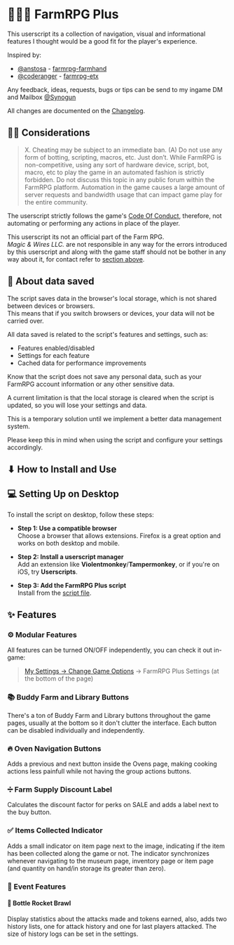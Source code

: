 
# 👨‍🌾🚜 FarmRPG Plus

This userscript its a collection of navigation, visual and informational features I thought would be a good fit for the player's experience.

Inspired by:
- [@anstosa](https://farmrpg.com/#!/profile.php?user_name=anstosa) - [farmrpg-farmhand](https://github.com/anstosa/farmrpg-farmhand/tree/main)
- [@coderanger](https://farmrpg.com/#!/profile.php?user_name=coderanger) - [farmrpg-etx](https://github.com/coderanger/farmrpg-ext)

Any feedback, ideas, requests, bugs or tips can be send to my ingame DM and Mailbox [@Synogun](https://farmrpg.com/#!/profile.php?user_name=Synogun)

All changes are documented on the [Changelog](CHANGELOG.md).

## 🤔💭 Considerations

> X. Cheating may be subject to an immediate ban.
> (A) Do not use any form of botting, scripting, macros, etc. Just don’t. While FarmRPG is non-competitive, using any sort of hardware device, script, bot, macro, etc to play the game in an automated fashion is strictly forbidden. Do not discuss this topic in any public forum within the FarmRPG platform. Automation in the game causes a large amount of server requests and bandwidth usage that can impact game play for the entire community.

The userscript strictly follows the game's [Code Of Conduct](https://farmrpg.com/#!/coc.php), therefore, not automating or performing any actions in place of the player.

This userscript its not an official part of the Farm RPG.\
*Magic & Wires LLC.* are not responsible in any way for the errors introduced by this userscript and along with the game staff should not be bother in any way about it, for contact refer to [section above](#-farmrpg-plus).

## 💾 About data saved

The script saves data in the browser's local storage, which is not shared between devices or browsers.\
This means that if you switch browsers or devices, your data will not be carried over.

All data saved is related to the script's features and settings, such as:
- Features enabled/disabled
- Settings for each feature
- Cached data for performance improvements

Know that the script does not save any personal data, such as your FarmRPG account information or any other sensitive data.

A current limitation is that the local storage is cleared when the script is updated, so you will lose your settings and data.

This is a temporary solution until we implement a better data management system.

Please keep this in mind when using the script and configure your settings accordingly.

## ⬇ How to Install and Use

## 💻 Setting Up on Desktop

To install the script on desktop, follow these steps:

- **Step 1: Use a compatible browser**  
  Choose a browser that allows extensions. Firefox is a great option and works on both desktop and mobile.

- **Step 2: Install a userscript manager**  
  Add an extension like **Violentmonkey**/**Tampermonkey**, or if you're on iOS, try **Userscripts**.

- **Step 3: Add the FarmRPG Plus script**  
  Install from the [script file](https://raw.githubusercontent.com/Synogun/FarmRPGPlus/refs/heads/main/dist/FarmRPGPlus.user.js).

<!-- ## 📱 Setting Up on Mobile

Mobile setup is slightly different but just as easy:

- **Step 1: Install the Userscripts app**  
  This app lets your browser run custom scripts, which adds extra functionality to FarmRPG.

- **Step 2: Get the Farmhand script**  
  Visit [Greasy Fork](https://greasyfork.org) or the script’s repository to install **Farmhand**.

- **Step 3: Pin FarmRPG to your home screen**  
  Open [https://farmrpg.com](https://farmrpg.com) in your browser, then use the browser menu to add it to your home screen — making it launch like a native app. -->

## ✨ Features

### ⚙ Modular Features

All features can be turned ON/OFF independently, you can check it out in-game:

> [My Settings -> Change Game Options](https://farmrpg.com/#!/settings_options.php) -> FarmRPG Plus Settings (at the bottom of the page)

### 📚 Buddy Farm and Library Buttons

There's a ton of Buddy Farm and Library buttons throughout the game pages, usually at the bottom so it don't clutter the interface.
Each button can be disabled individually and independently.

### 🔥 Oven Navigation Buttons

Adds a previous and next button inside the Ovens page, making cooking actions less painfull while not having the group actions buttons.

### ➗ Farm Supply Discount Label

Calculates the discount factor for perks on SALE and adds a label next to the buy button.

### ✅ Items Collected Indicator

Adds a small indicator on item page next to the image, indicating if the item has been collected along the game or not.
The indicator synchronizes whenever navigating to the museum page, inventory page or item page (and quantity on hand/in storage its greater than zero).

### 📅 Event Features

#### 🚀 Bottle Rocket Brawl

Display statistics about the attacks made and tokens earned, also, adds two history lists, one for attack history and one for last players attacked. The size of history logs can be set in the settings.
